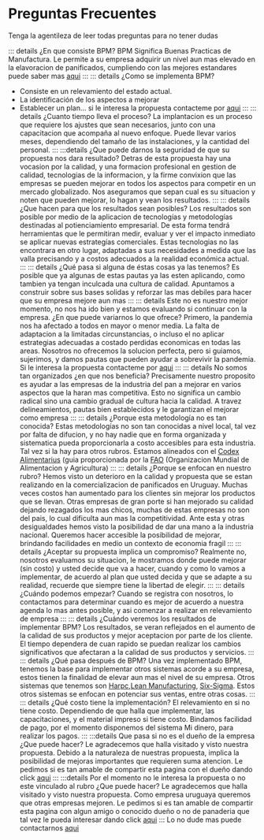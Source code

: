 # Preguntas Frecuentes

Tenga la agentileza de leer todas preguntas para no tener dudas

::: details ¿En que consiste BPM?
BPM Significa Buenas Practicas de Manufactura. Le permite a su empresa adquirir un nivel aun mas elevado en la elavoracion de panificados, cumpliendo con las mejores estandares puede saber mas [aqui](./Quees.md)
:::
::: details ¿Como se implementa BPM?
+ Consiste en un relevamiento del estado actual.
+ La identificación de los aspectos a mejorar 
+ Establecer un plan... si le interesa la propuesta contacteme por [aqui](./contacto.md)
:::
::: details ¿Cuanto tiempo lleva el proceso?
La implantacion es un proceso que requiere los ajustes que sean necesarios, junto con una capacitacion que acompaña al nuevo enfoque. Puede llevar varios meses, dependiendo del tamaño de las instalaciones, y la cantidad del personal.
:::
:::details ¿Que puede darnos la seguridad de que su propuesta nos dara resultado?
Detras de esta propuesta hay una vocasion por la calidad, y una formacion profesional en gestion de calidad, tecnologias de la informacion, y la firme convixion que las empresas se pueden mejorar en todos los aspectos para competir en un mercado globalizado. Nos aseguramos que sepan cual es su situacion y noten que pueden mejorar, lo hagan y vean los resultados.
:::
::: details ¿Que hacen para que los resultados sean posibles?
Los resultados son posible por medio de la aplicacion de tecnologías y metodologías destinadas al potienciamiento empresarial. De esta forma tendrá herramientas que le permitiran medir, evaluar y ver el impacto inmediato se aplicar nuevas estrategías comerciales. Estas tecnologias no las encontrara en otro lugar, adaptadas a sus necesidades a medida que las valla precisando y a costos adecuados a la realidad económica actual.
:::
::: details ¿Qué pasa si alguna de éstas cosas ya las tenemos?
Es posible que ya algunas de estas pautas ya las esten aplicando, como tambien ya tengan inculcada una cultura de calidad. Apuntamos a construir sobre sus bases solidas y reforzar las mas debiles para hacer que su empresa mejore aun mas 
:::
::: details Este no es nuestro mejor momento, no nos ha ido bien y estamos evaluando si continuar con la empresa. ¿En que puede variarnos lo que ofrece?
Primero, la pandemia nos ha afectado a todos en mayor o menor media. La falta de adaptacion a la limitadas circunstancias, o incluso el no aplicar estrategias adecuadas a costado perdidas economicas en todas las areas. Nosotros no ofrecemos la solucion perfecta, pero si guiamos, sujerimos, y damos pautas que pueden ayudar a sobrevivir la pandemia.
Si le interesa la propuesta contacteme por [aqui](./contacto.md)
:::
::: details No somos tan organizados ¿en que nos beneficia?
Precisamente nuestro proposito es ayudar a las empresas de la industria del pan a mejorar en varios aspectos que la haran mas competitiva. Esto no significa un cambio radical sino una cambio gradual de cultura hacia la calidad. A travez delineamientos, pautas bien establecidos y le garantizan el mejorar como empresa
:::
::: details ¿Porque esta metodología no es tan conocida?
Estas metodologías no son tan conocidas a nivel local, tal vez por falta de difucion, y no hay nadie que en forma organizada y sistematica pueda proporcionarla a costo accesibles para esta industria. Tal vez si la hay para otros rubros. Estamos alineados con el [Codex Alimentarius](https://es.wikipedia.org/wiki/Codex_Alimentarius) (guia proporcionada por la [FAO](https://es.wikipedia.org/wiki/Organizaci%C3%B3n_de_las_Naciones_Unidas_para_la_Alimentaci%C3%B3n_y_la_Agricultura) (Organizacion Mundial de Alimentacion y Agricultura) 
:::
::: details ¿Porque se enfocan en nuestro rubro? 
Hemos visto un deterioro en la calidad y propuesta que se estan realizando en la comercializacion de panificados en Uruguay. Muchas veces costos han aumentado para los clientes sin mejorar los productos que se llevan. Otras empresas de gran porte si han mejorado su calidad dejando rezagados los mas chicos, muchas de estas empresas no son del pais, lo cual dificulta aun mas la competitividad. Ante esta y otras desigualdades hemos visto la posibilidad de dar una mano a la industria nacional. Queremos hacer accesible la posibilidad de mejorar, brindando facilidades en medio un contexto de economia fragil
:::
::: details ¿Aceptar su propuesta implica un compromiso?
Realmente no, nosotros evaluamos su situacion, le mostramos donde puede mejorar (sin costo) y usted decide que va a hacer, cuando y como lo vamos a implementar, de acuerdo al plan que usted decida y que se adapte a su realidad, recuerde que siempre tiene la libertad de elegir. 
:::
::: details ¿Cuándo podemos empezar?
Cuando se registra con nosotros, lo contactamos para determinar cuando es mejor de acuerdo a nuestra agenda lo mas antes posible, y asi comenzar a realizar en relevamiento de empresa
:::
::: details ¿Cuándo veremos los resultados de implementar BPM?
Los resultados, se veran reflejados en el aumento de la calidad de sus productos y mejor aceptacion por parte de los cliente. El tiempo dependera de cuan rapido se puedan realizar los cambios significativos que afectaran a la calidad de sus productos y servicios.
:::
::: details ¿Qué pasa después de BPM?
Una vez implementado BPM, tenemos la base para implementar otros sistemas acorde a su empresa, estos tienen la finalidad de elevar aun mas el nivel de su empresa. Otros sistemas que tenemos son [Harpc](https://es.wikipedia.org/wiki/An%C3%A1lisis_de_peligros_y_controles_preventivos_basados_en_riesgos),[Lean Manufacturing](https://es.wikipedia.org/wiki/Lean_manufacturing), [Six-Sigma](https://es.wikipedia.org/wiki/Seis_Sigma). Estos otros sistemas se enfocan en potenciar sus ventas, entre otras cosas. 
:::
::: details ¿Qué costo tiene la implementación?
El relevamiento en si no tiene costo. Dependiendo de que halla que implementar, las capacitaciones, y el material impreso si tiene costo.
Bindamos facilidad de pago, por el momento disponemos del sistema Mi dinero, para realizar los pagos.
:::
:::details Que pasa si no es el dueño de la empresa ¿Que puede hacer?
Le agradecemos que halla visitado y visto nuestra propuesta. Debido a la naturaleza de nuestras propuesta, implica la posibilidad de mejoras importantes que requieren suma atencion. Le pedimos si es tan amable de compartir esta pagina con el dueño dando click [aqui](https://api.whatsapp.com/send?text=Porfavor%20visita%20esta%20pagina%20me%20parece%20que%20nos%20puede%20servir%20lo%20que%20proponen%20https://alejandroparada.github.io/BPM/)
:::
:::details Por el momento no le interesa la propuesta o no este vinculado al rubro ¿Que puede hacer?
Le agradecemos que halla visitado y visto nuestra propuesta. Como empresa uruguaya queremos que otras empresas mejoren. Le pedimos si es tan amable de compartir esta pagina con algun amigo o conocido dueño o no de panaderia que tal vez le pueda interesar dando click [aqui](https://api.whatsapp.com/send?text=Porfavor%20visita%20esta%20pagina%20me%20parece%20que%20puede%20servir%20a%20tu%20empresa%20https://alejandroparada.github.io/BPM/)
:::
Lo no dude mas puede contactarnos [aqui](./contacto.md)
